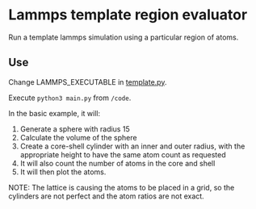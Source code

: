 # Lammps template region evaluator

Run a template lammps simulation using a particular region of atoms.

## Use

Change LAMMPS_EXECUTABLE in [template.py](code/template.py).

Execute `python3 main.py` from `/code`.

In the basic example, it will:

1. Generate a sphere with radius 15
2. Calculate the volume of the sphere
3. Create a core-shell cylinder with an inner and outer radius, with the appropriate height to have the same atom count as requested
4. It will also count the number of atoms in the core and shell
5. It will then plot the atoms.

NOTE: The lattice is causing the atoms to be placed in a grid, so the cylinders are not perfect and the atom ratios are
not exact.
